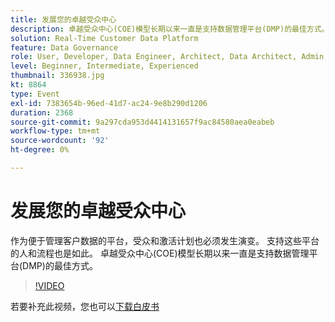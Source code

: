 ```yaml
---
title: 发展您的卓越受众中心
description: 卓越受众中心(COE)模型长期以来一直是支持数据管理平台(DMP)的最佳方式。
solution: Real-Time Customer Data Platform
feature: Data Governance
role: User, Developer, Data Engineer, Architect, Data Architect, Admin, Leader
level: Beginner, Intermediate, Experienced
thumbnail: 336938.jpg
kt: 8864
type: Event
exl-id: 7383654b-96ed-41d7-ac24-9e8b290d1206
duration: 2368
source-git-commit: 9a297cda953d4414131657f9ac84580aea0eabeb
workflow-type: tm+mt
source-wordcount: '92'
ht-degree: 0%

---
```


# 发展您的卓越受众中心

作为便于管理客户数据的平台，受众和激活计划也必须发生演变。 支持这些平台的人和流程也是如此。 卓越受众中心(COE)模型长期以来一直是支持数据管理平台(DMP)的最佳方式。

>[!VIDEO](https://video.tv.adobe.com/v/336938/?quality=12&learn=on)

若要补充此视频，您也可以[下载白皮书](./../assets/whitepaper-evolving-the-audience-center-of-excellence.pdf)
